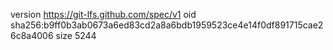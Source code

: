 version https://git-lfs.github.com/spec/v1
oid sha256:b9ff0b3ab0673a6ed83cd2a8a6bdb1959523ce4e14f0df891715cae26c8a4006
size 5244
